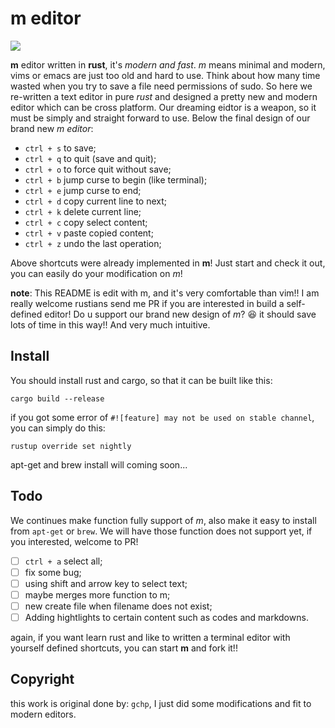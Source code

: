 # m editor

![](https://s2.ax1x.com/2019/07/03/ZYcMPx.png)



**m** editor written in **rust**, it's *modern and fast*. *m* means minimal and modern, vims or emacs are just too old and hard to use. Think about how many time wasted when you try to save a file need permissions of sudo.
So here we re-written a text editor in pure *rust* and designed a pretty new and modern editor which can be cross platform. Our dreaming eidtor is a weapon, so it must be simply and straight forward to use.
Below the final design of our brand new *m editor*:

- `ctrl + s` to save;
- `ctrl + q` to quit (save and quit);
- `ctrl + o` to force quit without save;
- `ctrl + b` jump curse to begin (like terminal);
- `ctrl + e` jump curse to end;
- `ctrl + d` copy current line to next;
- `ctrl + k` delete current line;
- `ctrl + c` copy select content;
- `ctrl + v` paste copied content;
- `ctrl + z` undo the last operation;



Above shortcuts were already implemented in **m**! Just start and check it out, you can easily do your modification on *m*!


**note**:
This README is edit with m, and it's very comfortable than vim!! I am really welcome rustians send me PR if you are interested in build a self-defined editor! Do u support our brand new design of *m*? 😆 it should save lots of time in this way!! And very much intuitive.




## Install

You should install rust and cargo, so that it can be built like this:

```
cargo build --release
```
if you got some error of `#![feature] may not be used on stable channel`, you can simply do this:

```
rustup override set nightly
```

apt-get and brew install will coming soon...



## Todo

We continues make function fully support of *m*, also make it easy to install from `apt-get` or `brew`. We will have those function does not support yet, if you interested, welcome to PR!

- [ ] `ctrl + a` select all;
- [ ] fix some bug;
- [ ] using shift and arrow key to select text;
- [ ] maybe merges more function to m;
- [ ] new create file when filename does not exist;
- [ ] Adding hightlights to certain content such as codes and markdowns.

again, if you want learn rust and like to written a terminal editor with yourself defined shortcuts, you can start **m** and fork it!!


## Copyright

this work is original done by: `gchp`, I just did some modifications and fit to modern editors.